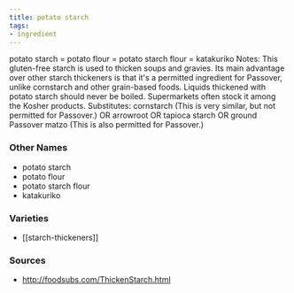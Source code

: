 ```yaml
---
title: potato starch
tags:
- ingredient
---
```

potato starch = potato flour = potato starch flour = katakuriko Notes: This gluten-free starch is used to thicken soups and gravies. Its main advantage over other starch thickeners is that it's a permitted ingredient for Passover, unlike cornstarch and other grain-based foods. Liquids thickened with potato starch should never be boiled. Supermarkets often stock it among the Kosher products. Substitutes: cornstarch (This is very similar, but not permitted for Passover.) OR arrowroot OR tapioca starch OR ground Passover matzo (This is also permitted for Passover.)

### Other Names

* potato starch
* potato flour
* potato starch flour
* katakuriko

### Varieties

* [[starch-thickeners]]

### Sources
* http://foodsubs.com/ThickenStarch.html
